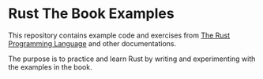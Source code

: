 # Rust The Book Examples

This repository contains example code and exercises from [The Rust Programming Language](https://doc.rust-lang.org/book/) and other documentations.

The purpose is to practice and learn Rust by writing and experimenting with the examples in the book.
